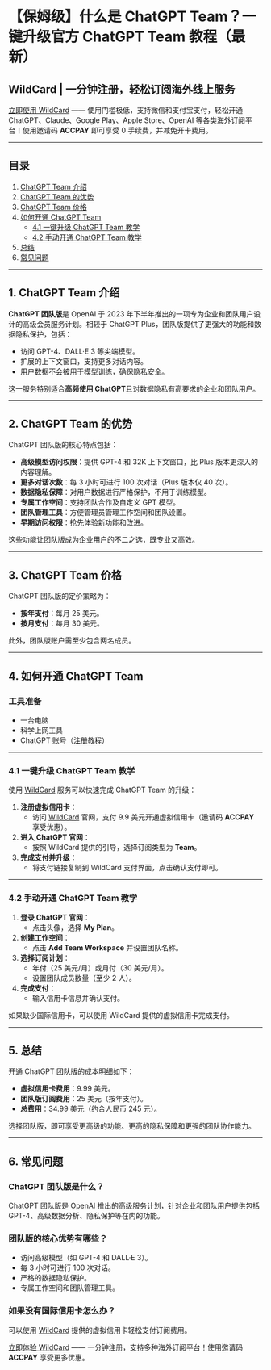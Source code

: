 # 【保姆级】什么是 ChatGPT Team？一键升级官方 ChatGPT Team 教程（最新）

## WildCard | 一分钟注册，轻松订阅海外线上服务
[立即使用 WildCard](https://bit.ly/bewildcard) —— 使用门槛极低，支持微信和支付宝支付，轻松开通 ChatGPT、Claude、Google Play、Apple Store、OpenAI 等各类海外订阅平台！使用邀请码 **ACCPAY** 即可享受 0 手续费，并减免开卡费用。

---

## 目录
1. [ChatGPT Team 介绍](#1-chatgpt-team介绍)
2. [ChatGPT Team 的优势](#2-chatgpt-team的优势)
3. [ChatGPT Team 价格](#3-chatgpt-team价格)
4. [如何开通 ChatGPT Team](#4-如何开通chatgpt-team)
   - [4.1 一键升级 ChatGPT Team 教学](#41-一键升级chatgpt-team教学)
   - [4.2 手动开通 ChatGPT Team 教学](#42-手动开通chatgpt-team教学)
5. [总结](#5-总结)
6. [常见问题](#6-常见问题)

---

## 1. ChatGPT Team 介绍

**ChatGPT 团队版**是 OpenAI 于 2023 年下半年推出的一项专为企业和团队用户设计的高级会员服务计划。相较于 ChatGPT Plus，团队版提供了更强大的功能和数据隐私保护，包括：

- 访问 GPT-4、DALL·E 3 等尖端模型。
- 扩展的上下文窗口，支持更多对话内容。
- 用户数据不会被用于模型训练，确保隐私安全。

这一服务特别适合**高频使用 ChatGPT**且对数据隐私有高要求的企业和团队用户。

---

## 2. ChatGPT Team 的优势

ChatGPT 团队版的核心特点包括：

- **高级模型访问权限**：提供 GPT-4 和 32K 上下文窗口，比 Plus 版本更深入的内容理解。
- **更多对话次数**：每 3 小时可进行 100 次对话（Plus 版本仅 40 次）。
- **数据隐私保障**：对用户数据进行严格保护，不用于训练模型。
- **专属工作空间**：支持团队合作及自定义 GPT 模型。
- **团队管理工具**：方便管理员管理工作空间和团队设置。
- **早期访问权限**：抢先体验新功能和改进。

这些功能让团队版成为企业用户的不二之选，既专业又高效。

---

## 3. ChatGPT Team 价格

ChatGPT 团队版的定价策略为：

- **按年支付**：每月 25 美元。
- **按月支付**：每月 30 美元。

此外，团队版账户需至少包含两名成员。

---

## 4. 如何开通 ChatGPT Team

### 工具准备
- 一台电脑
- 科学上网工具
- ChatGPT 账号（[注册教程](https://anyubenyu.com/chatgpt-update-guide.html)）

---

### 4.1 一键升级 ChatGPT Team 教学

使用 [WildCard](https://bit.ly/bewildcard) 服务可以快速完成 ChatGPT Team 的升级：

1. **注册虚拟信用卡**：
   - 访问 [WildCard](https://bit.ly/bewildcard) 官网，支付 9.9 美元开通虚拟信用卡（邀请码 **ACCPAY** 享受优惠）。
2. **进入 ChatGPT 官网**：
   - 按照 WildCard 提供的引导，选择订阅类型为 **Team**。
3. **完成支付并升级**：
   - 将支付链接复制到 WildCard 支付界面，点击确认支付即可。

---

### 4.2 手动开通 ChatGPT Team 教学

1. **登录 ChatGPT 官网**：
   - 点击头像，选择 **My Plan**。
2. **创建工作空间**：
   - 点击 **Add Team Workspace** 并设置团队名称。
3. **选择订阅计划**：
   - 年付（25 美元/月）或月付（30 美元/月）。
   - 设置团队成员数量（至少 2 人）。
4. **完成支付**：
   - 输入信用卡信息并确认支付。

如果缺少国际信用卡，可以使用 WildCard 提供的虚拟信用卡完成支付。

---

## 5. 总结

开通 ChatGPT 团队版的成本明细如下：

- **虚拟信用卡费用**：9.99 美元。
- **团队版订阅费用**：25 美元（按年支付）。
- **总费用**：34.99 美元（约合人民币 245 元）。

选择团队版，即可享受更高级的功能、更高的隐私保障和更强的团队协作能力。

---

## 6. 常见问题

### ChatGPT 团队版是什么？
ChatGPT 团队版是 OpenAI 推出的高级服务计划，针对企业和团队用户提供包括 GPT-4、高级数据分析、隐私保护等在内的功能。

### 团队版的核心优势有哪些？
- 访问高级模型（如 GPT-4 和 DALL·E 3）。
- 每 3 小时可进行 100 次对话。
- 严格的数据隐私保护。
- 专属工作空间和团队管理工具。

### 如果没有国际信用卡怎么办？
可以使用 [WildCard](https://bit.ly/bewildcard) 提供的虚拟信用卡轻松支付订阅费用。

[立即体验 WildCard](https://bit.ly/bewildcard) —— 一分钟注册，支持多种海外订阅平台！使用邀请码 **ACCPAY** 享受更多优惠。
